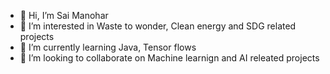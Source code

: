 - 👋 Hi, I’m Sai Manohar
- 👀 I’m interested in Waste to wonder, Clean energy and SDG related projects
- 🌱 I’m currently learning Java, Tensor flows
- 💞️ I’m looking to collaborate on Machine learnign and AI releated projects

<!---
goldmanu/goldmanu is a ✨ special ✨ repository because its `README.md` (this file) appears on your GitHub profile.
You can click the Preview link to take a look at your changes.
--->

